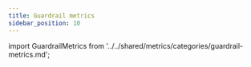 ```yaml
---
title: Guardrail metrics
sidebar_position: 10
---
```


import GuardrailMetrics from '../../shared/metrics/categories/guardrail-metrics.md';

<GuardrailMetrics />